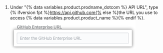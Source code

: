 1. Under "{% data variables.product.prodname_dotcom %} API URL", type {% ifversion fpt %}https://api.github.com{% else %}the URL you use to access {% data variables.product.product_name %}{% endif %}.
  ![{% data variables.product.prodname_enterprise %} API URL field](/assets/images/help/insights/enterprise-api-url.png)
